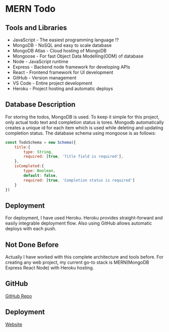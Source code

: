# MERN Todo

## Tools and Libraries

- JavaScript - The easiest programming language ⁉
- MongoDB - NoSQL and easy to scale database
- MongoDB Atlas - Cloud hosting of MongoDB
- Mongoose - For fast Object Data Modelling(ODM) of database
- Node - JavaScript runtime
- Express - Backend node framework for developing APIs
- React - Frontend framework for UI development
- GitHub - Version management
- VS Code - Entire project development
- Heroku - Project hosting and automatic deploys

## Database Description

For storing the todos, MongoDB is used. To keep it simple for this project, only actual todo text and completion status is tores. Mongodb automatically creates a unique id for each item which is used while deleting and updating completion status. The database schema using mongoose is as follows:

```js
const TodoSchema = new Schema({
    title:{
        type: String,
        required: [true, 'Title field is required'],
    },
    isCompleted:{
        type: Boolean,
        default: false,
        required: [true, 'Completion status is required']
    }
})
``` 

## Deployment

For deployment, I have used Heroku. Heroku provides straight-forward and easily integrable deployment flow. Also using GitHub allows automatic deploys with each push. 

## Not Done Before

Actually I have worked with this complete architecture and tools before. For creating any web project, my current go-to stack is MERN(MongoDB Express React Node) with Heroku hosting.

## GitHub

[GitHub Repo](https://github.com/blackbird71SR/MERN-Todo)

## Deployment

[Website](https://mern-inbox-todo.herokuapp.com/)
